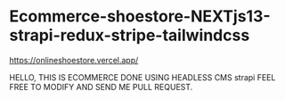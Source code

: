 # Ecommerce-shoestore-NEXTjs13-strapi-redux-stripe-tailwindcss
https://onlineshoestore.vercel.app/


HELLO,
THIS IS ECOMMERCE DONE USING HEADLESS CMS strapi FEEL FREE TO MODIFY AND SEND ME PULL REQUEST.
